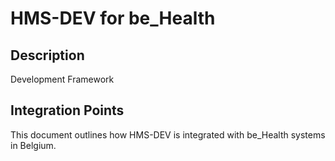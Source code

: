 # HMS-DEV for be_Health

## Description

Development Framework

## Integration Points

This document outlines how HMS-DEV is integrated with be_Health systems in Belgium.
